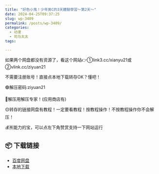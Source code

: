 ```yaml
---
title: "好色小鬼！少年男C的3天體驗學習～第2天～"
date: 2024-04-25T09:37:25
slug: wp-3409
permalink: /posts/wp-3409/
categories:
  - 动漫
  - 司马太太
tags:

---
```


如果两个网盘都没有资源了，看这个网站👉①link3.cc/xianyu21或②vlink.cc/ziyuan21

不需要注册账号！直接点本地下载转存OK？懂吧！

🟢解压密码:ziyuan21

🔵解压用解压专家！(应用商店有)

🟡转存的链接网盘有教程！一定要看教程！按教程操作！不按教程操作你不会解压！

💰🈶能力的宝，可以点左下角赞赏支持一下网站运行

## 📦 下载链接
- [百度网盘](https://blziyuan21.com/pay-download/3409?key=abfc76f731&down_id=0)
- [本地下载](https://blziyuan21.com/pay-download/3409?key=abfc76f731&down_id=1)

